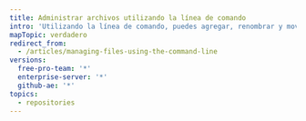 ```yaml
---
title: Administrar archivos utilizando la línea de comando
intro: 'Utilizando la línea de comando, puedes agregar, renombrar y mover archivos en un repositorio.'
mapTopic: verdadero
redirect_from:
  - /articles/managing-files-using-the-command-line
versions:
  free-pro-team: '*'
  enterprise-server: '*'
  github-ae: '*'
topics:
  - repositories
---
```


